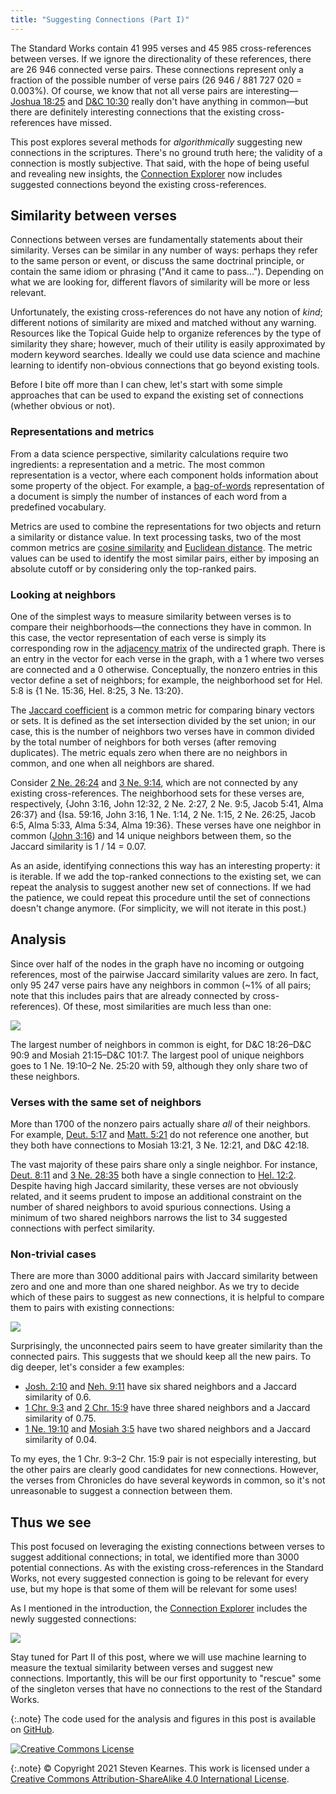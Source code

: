 ```yaml
---
title: "Suggesting Connections (Part I)"
---
```


The Standard Works contain 41&nbsp;995 verses and 45&nbsp;985 cross-references
between verses. If we ignore the directionality of these references, there are
26&nbsp;946 connected verse pairs. These connections represent only a fraction
of the possible number of verse pairs (26&nbsp;946 / 881&nbsp;727&nbsp;020 =
0.003%). Of course, we know that not all verse pairs are
interesting&mdash;[Joshua 18:25](https://www.churchofjesuschrist.org/study/scriptures/ot/josh/18.25?lang=eng#p25#25)
and [D&C 10:30](https://www.churchofjesuschrist.org/study/scriptures/dc-testament/dc/10.30?lang=eng#p30#30)
really don't have anything in common&mdash;but there are definitely interesting
connections that the existing cross-references have missed.

This post explores several methods for *algorithmically* suggesting new
connections in the scriptures. There's no ground truth here; the validity of a
connection is mostly subjective. That said, with the hope of being useful and
revealing new insights,
the [Connection Explorer](https://graph.welding-links.org) now includes
suggested connections beyond the existing cross-references.

## Similarity between verses

Connections between verses are fundamentally statements about their similarity.
Verses can be similar in any number of ways: perhaps they refer to the same
person or event, or discuss the same doctrinal principle, or contain the same
idiom or phrasing ("And it came to pass..."). Depending on what we are looking
for, different flavors of similarity will be more or less relevant.

Unfortunately, the existing cross-references do not have any notion of *kind*;
different notions of similarity are mixed and matched without any warning.
Resources like the Topical Guide help to organize references by the type of
similarity they share; however, much of their utility is easily approximated by
modern keyword searches. Ideally we could use data science and machine learning
to identify non-obvious connections that go beyond existing tools.

Before I bite off more than I can chew, let's start with some simple approaches
that can be used to expand the existing set of connections (whether obvious or
not).

### Representations and metrics

From a data science perspective, similarity calculations require two
ingredients: a representation and a metric. The most common representation is a
vector, where each component holds information about some property of the
object. For example,
a [bag-of-words](https://en.wikipedia.org/wiki/Bag-of-words_model)
representation of a document is simply the number of instances of each word from
a predefined vocabulary.

Metrics are used to combine the representations for two objects and return a
similarity or distance value. In text processing tasks, two of the most common
metrics are [cosine similarity](https://en.wikipedia.org/wiki/Cosine_similarity)
and [Euclidean distance](https://en.wikipedia.org/wiki/Euclidean_distance). The
metric values can be used to identify the most similar pairs, either by imposing
an absolute cutoff or by considering only the top-ranked pairs.

### Looking at neighbors

One of the simplest ways to measure similarity between verses is to compare
their neighborhoods&mdash;the connections they have in common. In this case, the
vector representation of each verse is simply its corresponding row in
the [adjacency matrix](https://en.wikipedia.org/wiki/Adjacency_matrix) of the
undirected graph. There is an entry in the vector for each verse in the graph,
with a 1 where two verses are connected and a 0 otherwise. Conceptually, the
nonzero entries in this vector define a set of neighbors; for example, the
neighborhood set for Hel. 5:8 is {1 Ne. 15:36, Hel. 8:25, 3 Ne. 13:20}.

The [Jaccard coefficient](https://en.wikipedia.org/wiki/Jaccard_index) is a
common metric for comparing binary vectors or sets. It is defined as the set
intersection divided by the set union; in our case, this is the number of
neighbors two verses have in common divided by the total number of neighbors for
both verses (after removing duplicates). The metric equals zero when there are
no neighbors in common, and one when all neighbors are shared.

Consider [2 Ne. 26:24](https://www.churchofjesuschrist.org/study/scriptures/bofm/2-ne/26.24?lang=eng#p24#24)
and [3 Ne. 9:14](https://www.churchofjesuschrist.org/study/scriptures/bofm/3-ne/9.14?lang=eng#p14#14),
which are not connected by any existing cross-references. The neighborhood
sets for these verses are, respectively, {John 3:16, John 12:32, 2 Ne. 2:27, 2
Ne. 9:5, Jacob 5:41, Alma 26:37} and {Isa. 59:16, John 3:16, 1 Ne. 1:14, 2 Ne.
1:15, 2 Ne. 26:25, Jacob 6:5, Alma 5:33, Alma 5:34, Alma 19:36}. These verses
have one neighbor in
common ([John 3:16](https://www.churchofjesuschrist.org/study/scriptures/nt/john/3.16?lang=eng#p16#16))
and 14 unique neighbors between them, so the Jaccard similarity is 1 / 14 =
0.07.

As an aside, identifying connections this way has an interesting property: it is
iterable. If we add the top-ranked connections to the existing set, we can
repeat the analysis to suggest another new set of connections. If we had the
patience, we could repeat this procedure until the set of connections doesn't
change anymore. (For simplicity, we will not iterate in this post.)

## Analysis

Since over half of the nodes in the graph have no incoming or outgoing
references, most of the pairwise Jaccard similarity values are zero. In fact,
only 95&nbsp;247 verse pairs have any neighbors in common (~1% of all pairs;
note that this includes pairs that are already connected by cross-references).
Of these, most similarities are much less than one:

![](/assets/2021-03-21/jaccard-cdf.png)

The largest number of neighbors in common is eight, for D&C 18:26&ndash;D&C 90:9
and Mosiah 21:15&ndash;D&C 101:7. The largest pool of unique neighbors goes to 1
Ne. 19:10&ndash;2 Ne. 25:20 with 59, although they only share two of these
neighbors.

### Verses with the same set of neighbors

More than 1700 of the nonzero pairs actually share *all* of their neighbors. For
example, [Deut. 5:17](https://www.churchofjesuschrist.org/study/scriptures/ot/deut/5.17?lang=eng#p17#17)
and [Matt. 5:21](https://www.churchofjesuschrist.org/study/scriptures/nt/matt/5.21?lang=eng#p21#21)
do not reference one another, but they both have connections to Mosiah 13:21, 3
Ne. 12:21, and D&C 42:18.

The vast majority of these pairs share only a single neighbor. For instance,
[Deut. 8:11](https://www.churchofjesuschrist.org/study/scriptures/ot/deut/8.11?lang=eng#p11#11)
and [3 Ne. 28:35](https://www.churchofjesuschrist.org/study/scriptures/bofm/3-ne/28.35?lang=eng#p35#35)
both have a single connection
to [Hel. 12:2](https://www.churchofjesuschrist.org/study/scriptures/bofm/hel/12.2?lang=eng#p2#2).
Despite having high Jaccard similarity, these verses are not obviously
related, and it seems prudent to impose an additional constraint on the number
of shared neighbors to avoid spurious connections. Using a minimum of two shared
neighbors narrows the list to 34 suggested connections with perfect similarity.

### Non-trivial cases

There are more than 3000 additional pairs with Jaccard similarity between zero
and one and more than one shared neighbor. As we try to decide which of these
pairs to suggest as new connections, it is helpful to compare them to pairs with
existing connections:

![](/assets/2021-03-21/jaccard-box.png)

Surprisingly, the unconnected pairs seem to have greater similarity than the
connected pairs. This suggests that we should keep all the new pairs. To dig
deeper, let's consider a few examples:

* [Josh. 2:10](https://www.churchofjesuschrist.org/study/scriptures/ot/josh/2.10?lang=eng#p10#10)
  and
  [Neh. 9:11](https://www.churchofjesuschrist.org/study/scriptures/ot/neh/9.11?lang=eng#p11#11)
  have six shared neighbors and a Jaccard similarity of 0.6.
* [1 Chr. 9:3](https://www.churchofjesuschrist.org/study/scriptures/ot/1-chr/9.3?lang=eng#p3#3)
  and
  [2 Chr. 15:9](https://www.churchofjesuschrist.org/study/scriptures/ot/2-chr/15.9?lang=eng#p9#9)
  have three shared neighbors and a Jaccard similarity of 0.75.
* [1 Ne. 19:10](https://www.churchofjesuschrist.org/study/scriptures/bofm/1-ne/19.10?lang=eng#p10#10)
  and
  [Mosiah 3:5](https://www.churchofjesuschrist.org/study/scriptures/bofm/mosiah/3.5?lang=eng#p5#5)
  have two shared neighbors and a Jaccard similarity of 0.04.

To my eyes, the 1 Chr. 9:3&ndash;2 Chr. 15:9 pair is not especially interesting,
but the other pairs are clearly good candidates for new connections. However,
the verses from Chronicles do have several keywords in common, so it's not
unreasonable to suggest a connection between them.

## Thus we see

This post focused on leveraging the existing connections between verses to
suggest additional connections; in total, we identified more than 3000 potential
connections. As with the existing cross-references in the Standard Works, not
every suggested connection is going to be relevant for every use, but my hope is
that some of them will be relevant for some uses!

As I mentioned in the introduction, the
[Connection Explorer](https://graph.welding-links.org) includes the newly
suggested connections:

![](/assets/2021-03-21/explorer.png)

Stay tuned for Part II of this post, where we will use machine learning to
measure the textual similarity between verses and suggest new connections.
Importantly, this will be our first opportunity to "rescue" some of the
singleton verses that have no connections to the rest of the Standard Works.

{:.note}
The code used for the analysis and figures in this post is available on
[GitHub](https://github.com/skearnes/scripture-graph).

[![Creative Commons License](https://i.creativecommons.org/l/by-sa/4.0/88x31.png)](http://creativecommons.org/licenses/by-sa/4.0/)

{:.note}
© Copyright 2021 Steven Kearnes. This work is licensed under a
[Creative Commons Attribution-ShareAlike 4.0 International License](http://creativecommons.org/licenses/by-sa/4.0/).
